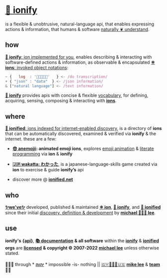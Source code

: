 # [🧬 ionify](https://ionify.net/)

is a flexible & unobtrusive, natural-language api, that enables expressing
actions & information, that humans & software
[naturally ❦ understand](VISION.md#vision).

## how

[**🧬 ionify**: ion implemented for you][api],
enables describing & interacting with software-defined actions & information, as
observable & encapsulated [**⚛︎ ions**: invoked object notations][⚛️]:

```javascript
~ {   log  : '👋🏾👨🏾‍💻'   } <- /do transcription/
+ { "json" : "data"  } <- /json information/
& ["natural language"] <- /text information/
```

[**🧬 ionify**][api] provides apis with concise & flexible
[vocabulary](LINGO.md#-our-lingo-),
for defining, acquiring, sensing, composing & interacting with
[**ions**][⚛️].

## where

[**🎁 ionified**: ions indexed for internet-enabled discovery][🎁],
is a directory of **ions** that can be automatically discovered, examined &
verified via **ionify** & the internet. these are a few:

+ **[😎 anemojii](https://ionified.github.io/anemojii-ions.iskitz.net/): animated emoji ions**,
  explores
  [emoji animation](https://glitch.com/edit/#!/anemojii?path=emoji.js%3A1%3A0) &
  [literate programming](https://glitch.com/edit/#!/anemojii?path=index.re.js%3A1%3A0)
  via **ion** & **ionify**

+ **[🇯🇵 wakatta: わかった](https://ionified.github.io/wakatta-ions.iskitz.net/)**,
  is a japanese-language-skills game created via **ion** to
  exercise & guide **ionify’s** api

+ discover more @ [**ionified.net**][🎁]

## who

[**✨we've✨**](https://team.ionify.net/)
developed, published & maintained
[**⚛︎ ion**][⚛️], [**🧬 ionify**][api],
and [**🎁 ionified**][🎁]
since their initial
[discovery, definition & development](https://origin.ionify.net/)
by
[**michael 👨🏾‍💻 lee**][🇬🇾👨🏾‍💻🇺🇸].

## use

**ionify's**
[**{api}**][🧬],
[**📚 documentation**][📚]
**& all software** within the
[**ionify**](https://github.com/ionify/) &
[**ionified**](https://github.com/ionified/)
**orgs** are
[**licensed**](LICENSE.txt#L1)
**& copyright &copy; 2007-2022**
[**michael lee**][🇬🇾👨🏾‍💻🇺🇸]
unless otherwise stated.

####

🙇🏾‍♂️ through * [**יהוה**](LICENSE.txt#L1) * impossible -is- nothing ||
[🇬🇾👨🏾‍💻🇺🇸](https://en.wikipedia.org/wiki/Guyana)
[**mike lee**](https://github.com/iskitz) &
[**team**](https://team.ionify.net/)
🤲🏾

[🇬🇾👨🏾‍💻🇺🇸]: https://github.com/iskitz
[api]:  https://api.ionify.net/
[📚]:   https://github.com/ionify/about
[⚛️]:   ./ions/ion.md#ion
[🧬]:   https://github.com/ionify/ionify
[🎁]:   https://ionified.net/
